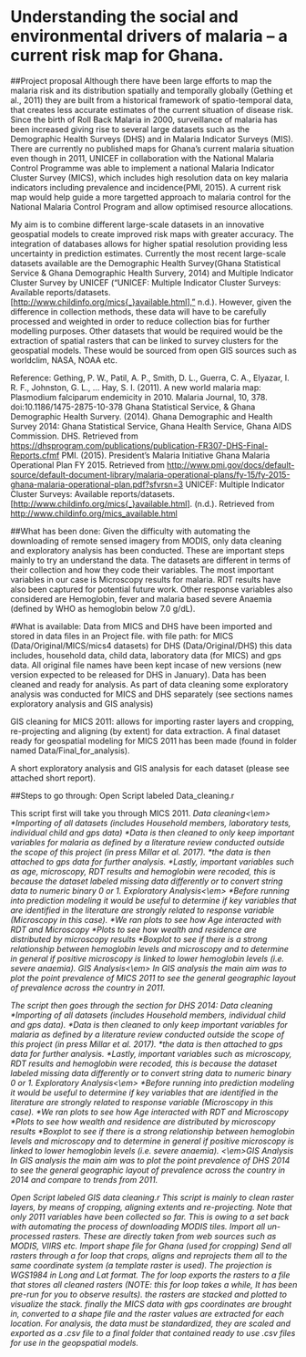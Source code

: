 # Understanding the social and environmental drivers of malaria – a current risk map for Ghana.
##Project proposal
Although there have been large efforts to map the malaria risk and its distribution spatially and temporally globally (Gething et al., 2011) they are built from a historical framework of spatio-temporal data, that creates less accurate estimates of the current situation of disease risk. Since the birth of Roll Back Malaria in 2000, surveillance of malaria has been increased giving rise to several large datasets such as the Demographic Health Surveys (DHS) and in Malaria Indicator Surveys (MIS). There are currently no published maps for Ghana’s current malaria situation even though in 2011, UNICEF in collaboration with the National Malaria Control Programme was able to implement a national Malaria Indicator Cluster Survey (MICS), which includes high resolution data on key malaria indicators including prevalence and incidence(PMI, 2015).  A current risk map would help guide a more targetted approach to malaria control for the National Malaria Control Program and allow optimised resource allocations.

My aim is to combine different large-scale datasets in an innovative geospatial models to create improved risk maps with greater accuracy. The integration of databases allows for higher spatial resolution providing less uncertainty in prediction estimates. Currently the most recent large-scale datasets available are the Demographic Health Survey(Ghana Statistical Service & Ghana Demographic Health Survery, 2014) and Multiple Indicator Cluster Survey by UNICEF (“UNICEF: Multiple Indicator Cluster Surveys: Available reports/datasets. [http://www.childinfo.org/mics{_}available.html],” n.d.).  However, given the difference in collection methods, these data will have to be carefully processed and weighted in order to reduce collection bias for further modelling purposes. Other datasets that would be required would be the extraction of spatial rasters that can be linked to survey clusters for the geospatial models. These would be sourced from open GIS sources such as worldclim, NASA, NOAA etc.

Reference:
Gething, P. W., Patil, A. P., Smith, D. L., Guerra, C. A., Elyazar, I. R. F., Johnston, G. L., … Hay, S. I. (2011). A new world malaria map: Plasmodium falciparum endemicity in 2010. Malaria Journal, 10, 378. doi:10.1186/1475-2875-10-378
Ghana Statistical Service, & Ghana Demographic Health Survery. (2014). Ghana Demographic and Health Survey 2014: Ghana Statistical Service, Ghana Health Service, Ghana AIDS Commission. DHS. Retrieved from https://dhsprogram.com/publications/publication-FR307-DHS-Final-Reports.cfmf
PMI. (2015). President’s Malaria Initiative Ghana Malaria Operational Plan FY 2015. Retrieved from http://www.pmi.gov/docs/default-source/default-document-library/malaria-operational-plans/fy-15/fy-2015-ghana-malaria-operational-plan.pdf?sfvrsn=3
UNICEF: Multiple Indicator Cluster Surveys: Available reports/datasets. [http://www.childinfo.org/mics{_}available.html]. (n.d.). Retrieved from http://www.childinfo.org/mics_available.html

##What has been done:
Given the difficulty with automating the downloading of remote sensed imagery from MODIS, only data cleaning and exploratory analysis has been conducted. These are important steps mainly to try an understand the data. The datasets are different in terms of their collection and how they code their variables. The most important variables in our case is Microscopy results for malaria. RDT results have also been captured for potential future work. Other response variables also considered are Hemoglobin, fever and malaria based severe Anaemia (defined by WHO as hemoglobin below 7.0 g/dL).

#What is available:
Data from MICS and DHS have been imported and stored in data files in an Project file. with file path:
		for MICS (Data/Original/MICS/mics4 datasets) 
		for DHS (Data/Original/DHS)
      this data includes, household data, child data, laboratory data (for MICS) and gps data. All 	original file names have been kept incase of new versions (new version expected to be released for DHS in January). Data has been cleaned and ready for analysis. As part of data cleaning some exploratory analysis was conducted for MICS and DHS separately (see sections names exploratory analysis and GIS analysis) 

GIS cleaning for MICS 2011: allows for importing raster layers and cropping, re-projecting and aligning (by extent) for data extraction. A final dataset ready for geospatial modeling for MICS 2011 has been made (found in folder named Data/Final_for_analysis).

A short exploratory analysis and GIS analysis for each dataset (please see attached short report).

##Steps to go through:
Open Script labeled Data_cleaning.r

This script first will take you through MICS 2011.
<em>Data cleaning<\em>
	*Importing of all datasets (includes Household members, laboratory tests, individual child and gps data)
	*Data is then cleaned to only keep important variables for malaria as defined by a literature review conducted outside 	the scope of this project (in press Millar et al. 2017).
	*the data is then attached to gps data for further analysis.
	*Lastly, important variables such as age, microscopy, RDT results and hemoglobin were recoded, this is because the dataset labeled missing data differently or to convert string data to numeric binary 0 or 1.
<em>Exploratory Analysis<\em>
	*Before running into prediction modeling it would be useful to determine if key variables that are identified in the literature are strongly related to response variable (Microscopy in this case).
	*We ran plots to see how Age interacted with RDT and Microscopy
	*Plots to see how wealth and residence are distributed by microscopy results
	*Boxplot to see if there is a strong relationship between hemoglobin levels and microscopy and to determine in general if positive microscopy is linked to lower hemoglobin levels	(i.e. severe anaemia).
<em>GIS Analysis<\em>
In GIS analysis the main aim was to plot the point prevalence of MICS 2011 to see the general geographic layout of prevalence across the country in 2011.

The script then goes through the section for DHS 2014:
Data cleaning
	*Importing of all datasets (includes Household members, individual child and gps data).
	*Data is then cleaned to only keep important variables for malaria as defined by a literature review conducted outside the scope of this project (in press Millar et al. 2017).
	*the data is then attached to gps data for further analysis.
	*Lastly, important variables such as microscopy, RDT results and hemoglobin were recoded, this is because the dataset labeled missing data differently or to convert string data to numeric binary 0 or 1.
<em>Exploratory Analysis<\em>
	*Before running into prediction modeling it would be useful to determine if key variables that are identified in the literature are strongly related to response variable (Microscopy in this case).
	*We ran plots to see how Age interacted with RDT and Microscopy
	*Plots to see how wealth and residence are distributed by microscopy results
	*Boxplot to see if there is a strong relationship between hemoglobin levels and microscopy and to determine in general if positive microscopy is linked to lower hemoglobin levels	(i.e. severe anaemia).
<\em>GIS Analysis<em>
In GIS analysis the main aim was to plot the point prevalence of DHS 2014 to see the general geographic layout of prevalence across the country in 2014 and compare to trends from 2011.
 

Open Script labeled GIS data cleaning.r
	This script is mainly to clean raster layers, by means of cropping, aligning extents and re-projecting. Note that only 2011 variables have been collected so far. This is owing to a set back with automating the process of downloading MODIS tiles.
Import all un-processed rasters. These are directly taken from web sources such as MODIS, VIIRS etc.
Import shape file for Ghana (used for cropping)
Send all rasters through a for loop that crops, aligns and reprojects them all to the same coordinate system (a template raster is used). The projection is WGS1984 in Long and Lat format. The for loop exports the rasters to a file that stores all cleaned rasters (NOTE: this for loop takes a while, It has been pre-run for you to observe results).
the rasters are stacked and plotted to visualize the stack.
finally the MICS data with gps coordinates are brought in, converted to a shape file and the raster values are extracted for each location.
For analysis, the data must be standardized, they are scaled and exported as a .csv file to a final folder that contained ready to use .csv files for use in the geopspatial models.
